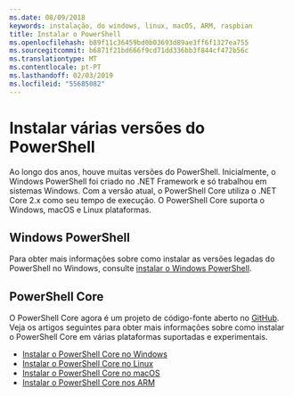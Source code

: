 ```yaml
---
ms.date: 08/09/2018
keywords: instalação, do windows, linux, macOS, ARM, raspbian
title: Instalar o PowerShell
ms.openlocfilehash: b89f11c36459bd0b03693d89ae3ff6f1327ea755
ms.sourcegitcommit: b6871f21bd666f9cd71dd336bb3f844cf472b56c
ms.translationtype: MT
ms.contentlocale: pt-PT
ms.lasthandoff: 02/03/2019
ms.locfileid: "55685082"
---
```

# <a name="installing-various-versions-of-powershell"></a>Instalar várias versões do PowerShell

Ao longo dos anos, houve muitas versões do PowerShell. Inicialmente, o Windows PowerShell foi criado no .NET Framework e só trabalhou em sistemas Windows. Com a versão atual, o PowerShell Core utiliza o .NET Core 2.x como seu tempo de execução. O PowerShell Core suporta o Windows, macOS e Linux plataformas.

## <a name="windows-powershell"></a>Windows PowerShell

Para obter mais informações sobre como instalar as versões legadas do PowerShell no Windows, consulte [instalar o Windows PowerShell](installing-windows-powershell.md).

## <a name="powershell-core"></a>PowerShell Core

O PowerShell Core agora é um projeto de código-fonte aberto no [GitHub](https://github.com/powershell/powershell).
Veja os artigos seguintes para obter mais informações sobre como instalar o PowerShell Core em várias plataformas suportadas e experimentais.

- [Instalar o PowerShell Core no Windows](Installing-PowerShell-Core-on-Windows.md)
- [Instalar o PowerShell Core no Linux](Installing-PowerShell-Core-on-Linux.md)
- [Instalar o PowerShell Core no macOS](Installing-PowerShell-Core-on-macOS.md)
- [Instalar o PowerShell Core nos ARM](PowerShell-Core-on-ARM.md)
